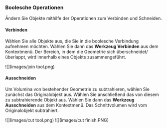 ### Boolesche Operationen
Ändern Sie Objekte mithilfe der Operationen zum Verbinden und Schneiden.

#### Verbinden
Wählen Sie alle Objekte aus, die Sie in die boolesche Verbindung aufnehmen möchten. Wählen Sie dann das **Werkzeug Verbinden** aus dem Kontextmenü. Der Bereich, in dem die Geometrie sich überschneidet/überlappt, wird innerhalb eines Objekts zusammengeführt.

![](images/join tool.png)

#### Ausschneiden
Um Volumina von bestehender Geometrie zu subtrahieren, wählen Sie zunächst das Originalobjekt aus. Wählen Sie anschließend das von diesem zu subtrahierende Objekt aus. Wählen Sie dann das **Werkzeug Ausschneiden** aus dem Kontextmenü. Das Schnittvolumen wird vom Originalobjekt subtrahiert.

![](images/cut tool.png)
![](images/cut finish.PNG)



